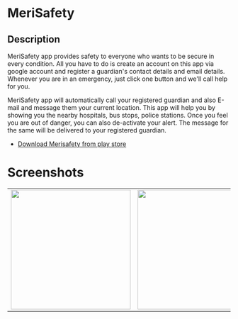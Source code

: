 # MeriSafety

## Description

MeriSafety app provides safety to everyone who wants to be secure in every condition. All you have to do is create an account on this app via google account and register a guardian's contact details and email details.
Whenever you are in an emergency, just click one button and we'll call help for you.

MeriSafety app will automatically call your registered guardian and also E-mail and message them your current location.
This app will help you by showing you the nearby hospitals, bus stops, police stations. Once you feel you are out of danger, you can also de-activate your alert. The message for the same will be delivered to your registered guardian.

* [Download Merisafety from play store](https://play.google.com/store/apps/details?id=com.developers.droidteam.merisafety)

# Screenshots

<table>
  <tr>
    <td><image src = "docs/screenshots/slide2.png"  heigh = "488" width ="270"></td>
    <td><image src = "docs/screenshots/slide1.png"  heigh = "488" width ="270"></td>
    <td><image src = "docs/screenshots/slide3.png"  heigh = "488" width ="270"></td>
  </tr>
</table>
  
